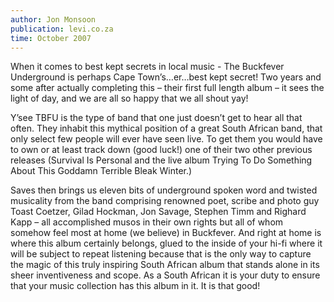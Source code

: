 ```yaml
---
author: Jon Monsoon
publication: levi.co.za
time: October 2007
---
```


When it comes to best kept secrets in local music - The Buckfever Underground is perhaps Cape Town’s…er…best kept secret! Two years and some after actually completing this – their first full length album – it sees the light of day, and we are all so happy that we all shout yay!

Y’see TBFU is the type of band that one just doesn’t get to hear all that often. They inhabit this mythical position of a great South African band, that only select few people will ever have seen live. To get them you would have to own or at least track down (good luck!) one of their two other previous releases (Survival Is Personal and the live album Trying To Do Something About This Goddamn Terrible Bleak Winter.)

Saves then brings us eleven bits of underground spoken word and twisted musicality from the band comprising renowned poet, scribe and photo guy Toast Coetzer, Gilad Hockman, Jon Savage, Stephen Timm and Righard Kapp – all accomplished musos in their own rights but all of whom somehow feel most at home (we believe) in Buckfever. And right at home is where this album certainly belongs, glued to the inside of your hi-fi where it will be subject to repeat listening because that is the only way to capture the magic of this truly inspiring South African album that stands alone in its sheer inventiveness and scope. As a South African it is your duty to ensure that your music collection has this album in it. It is that good!
